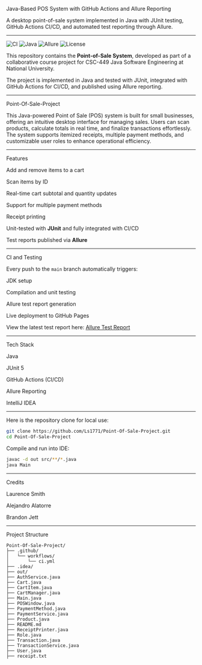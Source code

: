 Java-Based POS System with GitHub Actions and Allure Reporting

A desktop point-of-sale system implemented in Java with JUnit testing, GitHub Actions CI/CD, and automated test reporting through Allure.

---

![CI](https://img.shields.io/badge/CI-passing-orange)
![Java](https://img.shields.io/badge/Java-17-yellow)
![Allure](https://img.shields.io/badge/report-Allure-white)
![License](https://img.shields.io/badge/license-Apache-red)

This repository contains the **Point-of-Sale System**, developed as part of a collaborative course project for CSC-449 Java Software Engineering at National University.

The project is implemented in Java and tested with JUnit, integrated with GitHub Actions for CI/CD, and published using Allure reporting.


---
Point-Of-Sale-Project

This Java-powered Point of Sale (POS) system is built for small businesses, offering an intuitive desktop interface for managing sales. Users can scan products, calculate totals in real time, and finalize transactions effortlessly. The system supports itemized receipts, multiple payment methods, and customizable user roles to enhance operational efficiency.

---

Features

Add and remove items to a cart                                     

Scan items by ID

Real-time cart subtotal and quantity updates

Support for multiple payment methods

Receipt printing

Unit-tested with **JUnit** and fully integrated with CI/CD

Test reports published via **Allure**

---

CI and Testing

Every push to the `main` branch automatically triggers:

JDK setup

Compilation and unit testing

Allure test report generation

Live deployment to GitHub Pages

View the latest test report here:
[Allure Test Report](https://ls1771.github.io/POS-Allure-Report/)

---

Tech Stack

Java

JUnit 5

GitHub Actions (CI/CD)

Allure Reporting

IntelliJ IDEA

---



 Here is the repository clone for local use:

   ```bash
   git clone https://github.com/Ls1771/Point-Of-Sale-Project.git
   cd Point-Of-Sale-Project
   ```
Compile and run into IDE:

   ```bash
   javac -d out src/**/*.java
   java Main
   ```

---
Credits

Laurence Smith

Alejandro Alatorre

Brandon Jett

---

Project Structure

```
Point-Of-Sale-Project/
├── .github/
│   └── workflows/
│       └── ci.yml
├── .idea/
├── out/
├── AuthService.java
├── Cart.java
├── CartItem.java
├── CartManager.java
├── Main.java
├── POSWindow.java
├── PaymentMethod.java
├── PaymentService.java
├── Product.java
├── README.md
├── ReceiptPrinter.java
├── Role.java
├── Transaction.java
├── TransactionService.java
├── User.java
├── receipt.txt
```
